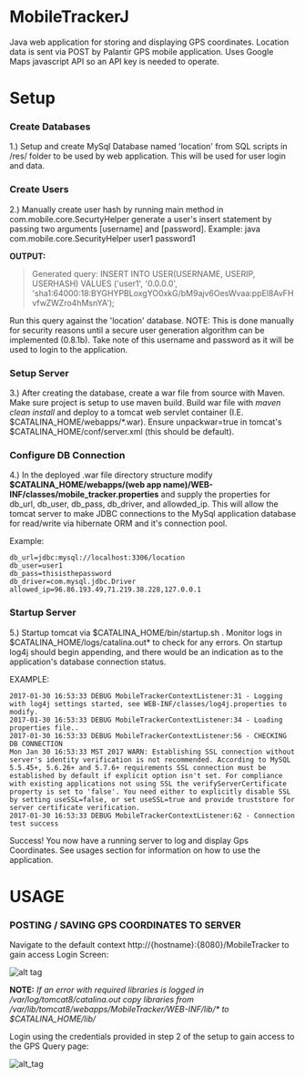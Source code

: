 # MobileTrackerJ
Java web application for storing and displaying GPS coordinates. Location data is sent via POST by Palantir GPS mobile application. Uses Google Maps javascript API so an API key is needed to operate.  

# Setup
### Create Databases
1.) Setup and create MySql Database named 'location' from SQL scripts in /res/ folder to be used by web application. This will be used for user login and data. 

### Create Users
2.) Manually create user hash by running main method in com.mobile.core.SecurtyHelper generate a user's insert statement by passing two arguments [username] and [password]. Example: java com.mobile.core.SecurityHelper user1 password1

__OUTPUT:__
> Generated query: INSERT INTO USER(USERNAME, USERIP, USERHASH) VALUES ('user1', '0.0.0.0', 'sha1:64000:18:BYGHYPBLoxgYO0xkG/bM9ajv6OesWvaa:ppEl8AvFHvfwZWZro4hMsnYA');

Run this query against the 'location' database. NOTE: This is done manually for security reasons until a secure user generation algorithm can be implemented (0.8.1b). Take note of this username and password as it will be used to login to the application. 

### Setup Server
3.) After creating the database, create a war file from source with Maven. Make sure project is setup to use maven build. Build war file with *maven clean install* and deploy to a tomcat web servlet container (I.E. $CATALINA_HOME/webapps/\*.war). Ensure unpackwar=true in tomcat's  $CATALINA_HOME/conf/server.xml (this should be default). 


### Configure DB Connection

4.) In the deployed .war file directory structure modify __$CATALINA_HOME/webapps/(web app name)/WEB-INF/classes/mobile_tracker.properties__ and supply the properties for db_url, db_user, db_pass, db_driver, and allowded_ip. This will allow the tomcat server to make JDBC connections to the MySql application database for read/write via hibernate ORM and it's connection pool. 

Example: 
```
db_url=jdbc:mysql://localhost:3306/location
db_user=user1
db_pass=thisisthepassword
db_driver=com.mysql.jdbc.Driver
allowed_ip=96.86.193.49,71.219.38.228,127.0.0.1 
```

### Startup Server

5.) Startup tomcat via $CATALINA_HOME/bin/startup.sh . Monitor logs in $CATALINA_HOME/logs/catalina.out\* to check for any errors. On startup log4j should begin appending, and there would be an indication as to the application's database connection status. 

EXAMPLE: 
```
2017-01-30 16:53:33 DEBUG MobileTrackerContextListener:31 - Logging with log4j settings started, see WEB-INF/classes/log4j.properties to modify.
2017-01-30 16:53:33 DEBUG MobileTrackerContextListener:34 - Loading properties file..
2017-01-30 16:53:33 DEBUG MobileTrackerContextListener:56 - CHECKING DB CONNECTION
Mon Jan 30 16:53:33 MST 2017 WARN: Establishing SSL connection without server's identity verification is not recommended. According to MySQL 5.5.45+, 5.6.26+ and 5.7.6+ requirements SSL connection must be established by default if explicit option isn't set. For compliance with existing applications not using SSL the verifyServerCertificate property is set to 'false'. You need either to explicitly disable SSL by setting useSSL=false, or set useSSL=true and provide truststore for server certificate verification.
2017-01-30 16:53:33 DEBUG MobileTrackerContextListener:62 - Connection test success
```

Success! You now have a running server to log and display Gps Coordinates. See usages section for information on how to use the application. 

# USAGE

### POSTING / SAVING GPS COORDINATES TO SERVER

Navigate to the default context http://{hostname}:{8080}/MobileTracker to gain access Login Screen: 

![alt tag](http://i63.tinypic.com/2s6oqr4.jpg)

__NOTE:__ *If an error with required libraries is logged in /var/log/tomcat8/catalina.out copy libraries from /var/lib/tomcat8/webapps/MobileTracker/WEB-INF/lib/\* to $CATALINA_HOME/lib/* 

Login using the credentials provided in step 2 of the setup to gain access to the GPS Query page: 

![alt_tag](http://i68.tinypic.com/2yuka3l.jpg)


